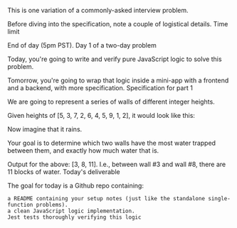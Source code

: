 This is one variation of a commonly-asked interview problem.

Before diving into the specification, note a couple of logistical details.
Time limit

End of day (5pm PST).
Day 1 of a two-day problem

Today, you're going to write and verify pure JavaScript logic to solve this problem.

Tomorrow, you're going to wrap that logic inside a mini-app with a frontend and a backend, with more specification.
Specification for part 1

We are going to represent a series of walls of different integer heights.

Given heights of [5, 3, 7, 2, 6, 4, 5, 9, 1, 2], it would look like this:

Now imagine that it rains.

Your goal is to determine which two walls have the most water trapped between them, and exactly how much water that is.

Output for the above: [3, 8, 11]. I.e., between wall #3 and wall #8, there are 11 blocks of water.
Today's deliverable

The goal for today is a Github repo containing:

    a README containing your setup notes (just like the standalone single-function problems).
    a clean JavaScript logic implementation.
    Jest tests thoroughly verifying this logic
